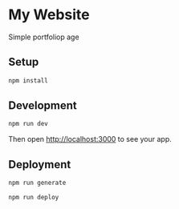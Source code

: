 # My Website

Simple portfoliop age 

## Setup

```bash
npm install
```

## Development

```bash
npm run dev
```

Then open [http://localhost:3000](http://localhost:3000) to see your app.

## Deployment

```bash
npm run generate
```

```bash
npm run deploy
```
